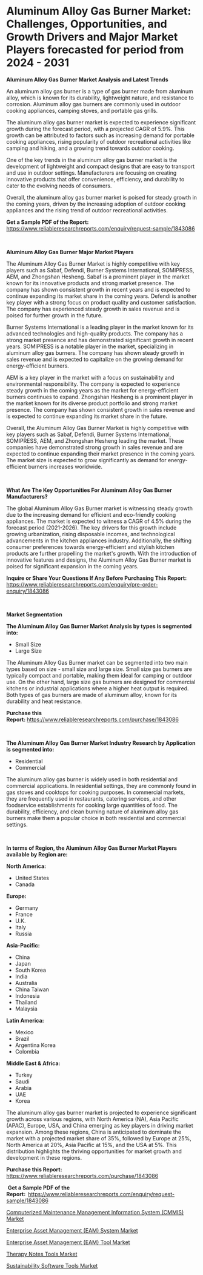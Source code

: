 <p><h1>Aluminum Alloy Gas Burner Market: Challenges, Opportunities, and Growth Drivers and Major Market Players forecasted for period from 2024 - 2031</h1></p><p><strong>Aluminum Alloy Gas Burner Market Analysis and Latest Trends</strong></p>
<p><p>An aluminum alloy gas burner is a type of gas burner made from aluminum alloy, which is known for its durability, lightweight nature, and resistance to corrosion. Aluminum alloy gas burners are commonly used in outdoor cooking appliances, camping stoves, and portable gas grills.</p><p>The aluminum alloy gas burner market is expected to experience significant growth during the forecast period, with a projected CAGR of 5.9%. This growth can be attributed to factors such as increasing demand for portable cooking appliances, rising popularity of outdoor recreational activities like camping and hiking, and a growing trend towards outdoor cooking.</p><p>One of the key trends in the aluminum alloy gas burner market is the development of lightweight and compact designs that are easy to transport and use in outdoor settings. Manufacturers are focusing on creating innovative products that offer convenience, efficiency, and durability to cater to the evolving needs of consumers.</p><p>Overall, the aluminum alloy gas burner market is poised for steady growth in the coming years, driven by the increasing adoption of outdoor cooking appliances and the rising trend of outdoor recreational activities.</p></p>
<p><strong>Get a Sample PDF of the Report:&nbsp;</strong> <a href="https://www.reliableresearchreports.com/enquiry/request-sample/1843086">https://www.reliableresearchreports.com/enquiry/request-sample/1843086</a></p>
<p>&nbsp;</p>
<p><strong>Aluminum Alloy Gas Burner Major Market Players</strong></p>
<p><p>The Aluminum Alloy Gas Burner Market is highly competitive with key players such as Sabaf, Defendi, Burner Systems International, SOMIPRESS, AEM, and Zhongshan Hesheng. Sabaf is a prominent player in the market known for its innovative products and strong market presence. The company has shown consistent growth in recent years and is expected to continue expanding its market share in the coming years. Defendi is another key player with a strong focus on product quality and customer satisfaction. The company has experienced steady growth in sales revenue and is poised for further growth in the future.</p><p>Burner Systems International is a leading player in the market known for its advanced technologies and high-quality products. The company has a strong market presence and has demonstrated significant growth in recent years. SOMIPRESS is a notable player in the market, specializing in aluminum alloy gas burners. The company has shown steady growth in sales revenue and is expected to capitalize on the growing demand for energy-efficient burners.</p><p>AEM is a key player in the market with a focus on sustainability and environmental responsibility. The company is expected to experience steady growth in the coming years as the market for energy-efficient burners continues to expand. Zhongshan Hesheng is a prominent player in the market known for its diverse product portfolio and strong market presence. The company has shown consistent growth in sales revenue and is expected to continue expanding its market share in the future.</p><p>Overall, the Aluminum Alloy Gas Burner Market is highly competitive with key players such as Sabaf, Defendi, Burner Systems International, SOMIPRESS, AEM, and Zhongshan Hesheng leading the market. These companies have demonstrated strong growth in sales revenue and are expected to continue expanding their market presence in the coming years. The market size is expected to grow significantly as demand for energy-efficient burners increases worldwide.</p></p>
<p>&nbsp;</p>
<p><strong>What Are The Key Opportunities For Aluminum Alloy Gas Burner Manufacturers?</strong></p>
<p><p>The global Aluminum Alloy Gas Burner market is witnessing steady growth due to the increasing demand for efficient and eco-friendly cooking appliances. The market is expected to witness a CAGR of 4.5% during the forecast period (2021-2026). The key drivers for this growth include growing urbanization, rising disposable incomes, and technological advancements in the kitchen appliances industry. Additionally, the shifting consumer preferences towards energy-efficient and stylish kitchen products are further propelling the market's growth. With the introduction of innovative features and designs, the Aluminum Alloy Gas Burner market is poised for significant expansion in the coming years.</p></p>
<p><strong>Inquire or Share Your Questions If Any Before Purchasing This Report:</strong> <a href="https://www.reliableresearchreports.com/enquiry/pre-order-enquiry/1843086">https://www.reliableresearchreports.com/enquiry/pre-order-enquiry/1843086</a></p>
<p>&nbsp;</p>
<p><strong>Market Segmentation</strong></p>
<p><strong>The Aluminum Alloy Gas Burner Market Analysis by types is segmented into:</strong></p>
<p><ul><li>Small Size</li><li>Large Size</li></ul></p>
<p><p>The Aluminum Alloy Gas Burner market can be segmented into two main types based on size - small size and large size. Small size gas burners are typically compact and portable, making them ideal for camping or outdoor use. On the other hand, large size gas burners are designed for commercial kitchens or industrial applications where a higher heat output is required. Both types of gas burners are made of aluminum alloy, known for its durability and heat resistance.</p></p>
<p><strong>Purchase this Report:&nbsp;</strong><a href="https://www.reliableresearchreports.com/purchase/1843086">https://www.reliableresearchreports.com/purchase/1843086</a></p>
<p>&nbsp;</p>
<p><strong>The Aluminum Alloy Gas Burner Market Industry Research by Application is segmented into:</strong></p>
<p><ul><li>Residential</li><li>Commercial</li></ul></p>
<p><p>The aluminum alloy gas burner is widely used in both residential and commercial applications. In residential settings, they are commonly found in gas stoves and cooktops for cooking purposes. In commercial markets, they are frequently used in restaurants, catering services, and other foodservice establishments for cooking large quantities of food. The durability, efficiency, and clean burning nature of aluminum alloy gas burners make them a popular choice in both residential and commercial settings.</p></p>
<p>&nbsp;</p>
<p><strong>In terms of Region, the Aluminum Alloy Gas Burner Market Players available by Region are:</strong></p>
<p>
    <p> <strong> North America: </strong>
        <ul>
            <li>United States</li>
            <li>Canada</li>
        </ul>
        </p> 
    <p> <strong> Europe: </strong>
        <ul>
            <li>Germany</li>
            <li>France</li>
            <li>U.K.</li>
            <li>Italy</li>
            <li>Russia</li>
        </ul>
        </p> 
    <p> <strong> Asia-Pacific: </strong>
        <ul>
            <li>China</li>
            <li>Japan</li>
            <li>South Korea</li>
            <li>India</li>
            <li>Australia</li>
            <li>China Taiwan</li>
            <li>Indonesia</li>
            <li>Thailand</li>
            <li>Malaysia</li>
        </ul>
        </p> 
    <p> <strong> Latin America: </strong>
        <ul>
            <li>Mexico</li>
            <li>Brazil</li>
            <li>Argentina Korea</li>
            <li>Colombia</li>
        </ul>
        </p> 
    <p> <strong> Middle East & Africa: </strong>
        <ul>
            <li>Turkey</li>
            <li>Saudi</li>
            <li>Arabia</li>
            <li>UAE</li>
            <li>Korea</li>
        </ul>
    </p>
    </p>
<p><p>The aluminum alloy gas burner market is projected to experience significant growth across various regions, with North America (NA), Asia Pacific (APAC), Europe, USA, and China emerging as key players in driving market expansion. Among these regions, China is anticipated to dominate the market with a projected market share of 35%, followed by Europe at 25%, North America at 20%, Asia Pacific at 15%, and the USA at 5%. This distribution highlights the thriving opportunities for market growth and development in these regions.</p></p>
<p><strong>Purchase this Report: </strong><a href="https://www.reliableresearchreports.com/purchase/1843086">https://www.reliableresearchreports.com/purchase/1843086</a></p>
<p>&nbsp;<strong>Get a Sample PDF of the Report:&nbsp;&nbsp;</strong><a href="https://www.reliableresearchreports.com/enquiry/request-sample/1843086">https://www.reliableresearchreports.com/enquiry/request-sample/1843086</a></p>
<p><strong></strong></p>
<p><p><a href="https://github.com/luckyshygirl/Market-Research-Report-List-3/blob/main/computerized-maintenance-management-information-system-cmmis-market.md">Computerized Maintenance Management Information System (CMMIS) Market</a></p><p><a href="https://github.com/markusgodoy/Market-Research-Report-List-2/blob/main/enterprise-asset-management-eam-system-market.md">Enterprise Asset Management (EAM) System Market</a></p><p><a href="https://github.com/arionmp/Market-Research-Report-List-2/blob/main/enterprise-asset-management-eam-tool-market.md">Enterprise Asset Management (EAM) Tool Market</a></p><p><a href="https://github.com/pgtimber/Market-Research-Report-List-1/blob/main/therapy-notes-tools-market.md">Therapy Notes Tools Market</a></p><p><a href="https://github.com/lataunyatinikmelvin59ilbd0dv/Market-Research-Report-List-1/blob/main/sustainability-software-tools-market.md">Sustainability Software Tools Market</a></p></p>